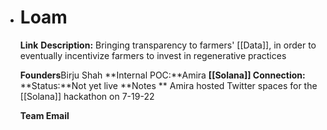- # Loam
  **Link** 
  **Description:** Bringing transparency to farmers' [[Data]], in order to eventually incentivize farmers to invest in regenerative practices
  
  **Founders**Birju Shah
  **Internal POC:**Amira
  **[[Solana]] Connection:**
  **Status:**Not yet live
  **Notes ** Amira hosted Twitter spaces for the [[Solana]] hackathon on 7-19-22
  
  **Team Email**